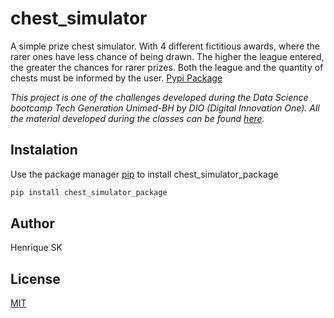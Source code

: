 # chest_simulator

A simple prize chest simulator. With 4 different fictitious awards, where the rarer ones have less chance of being drawn. The higher the league entered, the greater the chances for rarer prizes. Both the league and the quantity of chests must be informed by the user.
[Pypi Package](https://pypi.org/project/chest-simulator-package/0.0.1/#files)

*This project is one of the challenges developed during the Data Science bootcamp Tech Generation Unimed-BH by DIO (Digital Innovation One). All the material developed during the classes can be found [here](https://github.com/henrique-sk/Ciencia_de_Dados-DIO-Geracao_Tech_Unimed_BH).*
 
## Instalation

Use the package manager [pip](https://pip.pypa.io/en/stable/) to install chest_simulator_package
```bash
pip install chest_simulator_package
```

## Author
Henrique SK

## License
[MIT](https://choosealicense.com/license/mit/)
